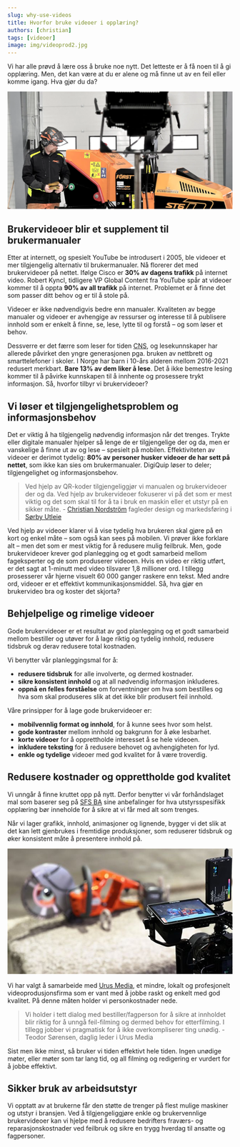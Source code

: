 ```yaml
---
slug: why-use-videos
title: Hvorfor bruke videoer i opplæring?
authors: [christian]
tags: [videoer]
image: img/videoprod2.jpg
---
```

Vi har alle prøvd å lære oss å bruke noe nytt. Det letteste er å få noen til å gi opplæring. Men, det kan være at du er alene og må finne ut av en feil eller komme igang. Hva gjør du da?

<!-- truncate -->

![Picture of video production](./videoprod1.webp)

## Brukervideoer blir et supplement til brukermanualer

Etter at internett, og spesielt YouTube be introdusert i 2005, ble videoer et mer tilgjengelig alternativ til brukermanualer. Nå florerer det med brukervideoer på nettet. Ifølge Cisco er **30% av dagens trafikk** på internet video. Robert Kyncl, tidligere VP Global Content fra YouTube spår at videoer kommer til å oppta **90% av all trafikk** på internet. Problemet er å finne det som passer ditt behov og er til å stole på.

Videoer er ikke nødvendigvis bedre enn manualer. Kvaliteten av begge manualer og videoer er avhengige av ressurser og interesse til å publisere innhold som er enkelt å finne, se, lese, lytte til og forstå – og som løser et behov.

Dessverre er det færre som leser for tiden [CNS](https://www.courthousenews.com/norway-allocates-millions-to-counter-decline-in-kids-reading-ability/), og lesekunnskaper har allerede påvirket den yngre generasjonen pga. bruken av nettbrett og smarttelefoner i skoler. I Norge har barn i 10-års alderen mellom 2016-2021 redusert merkbart. **Bare 13% av dem liker å lese**. Det å ikke bemestre lesing kommer til å påvirke kunnskapen til å innhente og prosessere trykt informasjon. Så, hvorfor tilbyr vi brukervideoer?

## Vi løser et tilgjengelighetsproblem og informasjonsbehov

Det er viktig å ha tilgjengelig nødvendig informasjon når det trenges. Trykte eller digitale manualer hjelper så lenge de er tilgjengelige der og da, men er vanskelige å finne ut av og lese – spesielt på mobilen. Effektiviteten av videoer er derimot tydelig: **80% av personer husker videoer de har sett på nettet**, som ikke kan sies om brukermanualer. DigiQuip løser to deler; tilgjengelighet og informasjonsbehov.

> Ved hjelp av QR-koder tilgjengeliggjør vi manualen og brukervideoer der og da. Ved hjelp av brukervideoer fokuserer vi på det som er mest viktig og det som skal til for å ta i bruk en maskin eller et utstyr på en sikker måte. - [Christian Nordström](https://www.linkedin.com/in/christianpnordstrom/) fagleder design og markedsføring i [Sørby Utleie](https://www.sorbyutleie.no/)

Ved hjelp av videoer klarer vi å vise tydelig hva brukeren skal gjøre på en kort og enkel måte – som også kan sees på mobilen. Vi prøver ikke forklare alt – men det som er mest viktig for å redusere mulig feilbruk. Men, gode brukervideoer krever god planlegging og et godt samarbeid mellom fageksperter og de som produserer videoen. Hvis en video er riktig utført, er det sagt at 1-minutt med video tilsvarer 1,8 millioner ord. I tillegg prosesserer vår hjerne visuelt 60 000 ganger raskere enn tekst. Med andre ord, videoer er et effektivt kommunikasjonsmiddel. Så, hva gjør en brukervideo bra og koster det skjorta?

## Behjelpelige og rimelige videoer

Gode brukervideoer er et resultat av god planlegging og et godt samarbeid mellom bestiller og utøver for å lage riktig og tydelig innhold, redusere tidsbruk og derav redusere total kostnaden.

Vi benytter vår planleggingsmal for å:

* **redusere tidsbruk** for alle involverte, og dermed kostnader.
* **sikre konsistent innhold** og at all nødvendig informasjon inkluderes.
* **oppnå en felles forståelse** om forventninger om hva som bestilles og hva som skal produseres slik at det ikke blir produsert feil innhold.

Våre prinsipper for å lage gode brukervideoer er:

* **mobilvennlig format og innhold**, for å kunne sees hvor som helst.
* **gode kontraster** mellom innhold og bakgrunn for å øke lesbarhet.
* **korte videoer** for å opprettholde interesset å se hele videoen.
* **inkludere teksting** for å redusere behovet og avhengigheten for lyd.
* **enkle og tydelige** videoer med god kvalitet for å være troverdig.

## Redusere kostnader og opprettholde god kvalitet

Vi unngår å finne kruttet opp på nytt. Derfor benytter vi vår forhåndslaget mal som baserer seg på [SFS BA](https://sfsba.no/verktoy/utstyrsspesifikk-opplaering/) sine anbefalinger for hva utstyrsspesifikk opplæring bør inneholde for å sikre at vi får med alt som trenges.

Når vi lager grafikk, innhold, animasjoner og lignende, bygger vi det slik at det kan lett gjenbrukes i fremtidige produksjoner, som reduserer tidsbruk og øker konsistent måte å presentere innhold på.

![Bilde av videoproduksjon](videoprod2.jpg)

Vi har valgt å samarbeide med [Urus Media](https://www.urusmedia.no/), et mindre, lokalt og profesjonelt videoprodusjonsfirma som er vant med å jobbe raskt og enkelt med god kvalitet. På denne måten holder vi personkostnader nede.

> Vi holder i tett dialog med bestiller/fagperson for å sikre at innholdet blir riktig for å unngå feil-filming og dermed behov for etterfilming. I tillegg jobber vi pragmatisk for å ikke overkompliserer ting unødig. - Teodor Sørensen, daglig leder i Urus Media

Sist men ikke minst, så bruker vi tiden effektivt hele tiden. Ingen unødige møter, eller møter som tar lang tid, og all filming og redigering er vurdert for å jobbe effektivt.

## Sikker bruk av arbeidsutstyr

Vi opptatt av at brukerne får den støtte de trenger på flest mulige maskiner og utstyr i bransjen. Ved å tilgjengeliggjøre enkle og brukervennlige brukervideoer kan vi hjelpe med å redusere bedrifters fraværs- og reparasjonskostnader ved feilbruk og sikre en trygg hverdag til ansatte og fagpersoner.